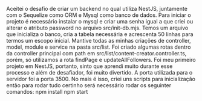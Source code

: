 Aceitei o desafio de criar um backend no qual utiliza NestJS, juntamente com o Sequelize como ORM e Mysql como banco de dados.
Para iniciar o projeto é necessário instalar o mysql e criar uma senha igual a que criei ou alterar o atributo password no arquivo src/init-db.mjs.
Temos um arquivo que inicializa o banco, cria a tabela necessária e acrescenta 50 linhas para termos um escopo inicial.
Mantive todas as minhas criações de controller, model, module e service na pasta src/list.
Foi criado algumas rotas dentro da controller principal com path em src/list/content-creator.controller.ts, porém, só utilizamos a rota findPage e updateAllFollowers.
Foi meu primeiro projeto em NestJS, portanto, sinto que aprendi muito durante esse processo e além de desafiador, foi muito divertido.
A porta utilizada para o servidor foi a porta 3500.
No mais é isso, criei uns scripts para inicialização então para rodar tudo certinho será necessário rodar os seguinter comandos:
npm install
npm start
